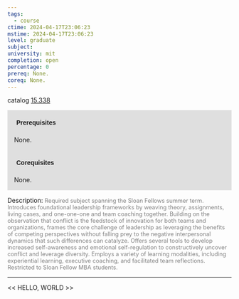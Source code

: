 ```yaml
---
tags:
  - course
ctime: 2024-04-17T23:06:23
mstime: 2024-04-17T23:06:23
level: graduate
subject: 
university: mit
completion: open
percentage: 0
prereq: None.
coreq: None.
---
```


catalog [15.338](http://student.mit.edu/catalog/m15b.html#15.338)

<span style="display: block; padding: 15px; background-color: rgb(100, 100, 100, 0.2);"><font id="m_prereq1091_0" style="display: block; font-family: Arial, sans-serif; font-weight: bold; padding: 5px">Prerequisites</font><br><span id="prereq1091_0">None.</span></span>
<span style="display: block; padding: 15px; background-color: rgb(100, 100, 100, 0.2);"><font id="m_coreq1091_0" style="display: block; font-family: Arial, sans-serif; font-weight: bold; padding: 5px">Corequisites</font><br><span id="coreq1091_0">None.</span></span>

<font style="">Description:</font>
<font style="color: grey; font-size: 0.8rem;">Required subject spanning the Sloan Fellows summer term. Introduces foundational leadership frameworks by weaving theory, assignments, living cases, and one-one-one and team coaching together. Building on the observation that conflict is the feedstock of innovation for both teams and organizations, frames the core challenge of leadership as leveraging the benefits of competing perspectives without falling prey to the negative interpersonal dynamics that such differences can catalyze. Offers several tools to develop increased self-awareness and emotional self-regulation to constructively uncover conflict and leverage diversity. Employs a variety of learning modalities, including experiential learning, executive coaching, and facilitated team reflections. Restricted to Sloan Fellow MBA students.</font>



---

<< HELLO, WORLD >>
